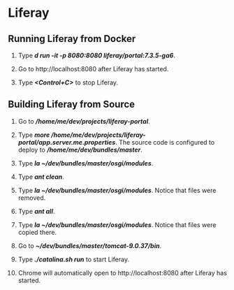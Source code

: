 # Liferay

## Running Liferay from Docker

1. Type ***d run -it -p 8080:8080 liferay/portal:7.3.5-ga6***.

1. Go to http://localhost:8080 after Liferay has started.

1. Type ***<Control+C>*** to stop Liferay.

## Building Liferay from Source

1. Go to ***/home/me/dev/projects/liferay-portal***.

1. Type ***more /home/me/dev/projects/liferay-portal/app.server.me.properties***. The source code is configured to deploy to ***/home/me/dev/bundles/master***.

1. Type ***la ~/dev/bundles/master/osgi/modules***.

1. Type ***ant clean***.

1. Type ***la ~/dev/bundles/master/osgi/modules***. Notice that files were removed.

1. Type ***ant all***.

1. Type ***la ~/dev/bundles/master/osgi/modules***. Notice that files were copied there.

1. Go to ***~/dev/bundles/master/tomcat-9.0.37/bin***.

1. Type ***./catalina.sh run*** to start Liferay.

1. Chrome will automatically open to http://localhost:8080 after Liferay has started.